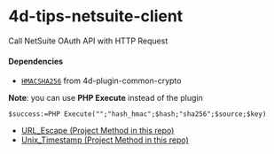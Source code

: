 # 4d-tips-netsuite-client
Call NetSuite OAuth API with HTTP Request

#### Dependencies
 
* [`HMACSHA256`](https://github.com/miyako/4d-plugin-common-crypto) from 4d-plugin-common-crypto

**Note**: you can use **PHP Execute** instead of the plugin

```4d
$success:=PHP Execute("";"hash_hmac";$hash;"sha256";$source;$key)
```

* [URL_Escape (Project Method in this repo)](https://github.com/miyako/4d-tips-google-service-account/blob/master/URL_Escape.txt)
* [Unix_Timestamp (Project Method in this repo)](https://github.com/miyako/4d-tips-google-service-account/blob/master/Unix_Timestamp.txt)
